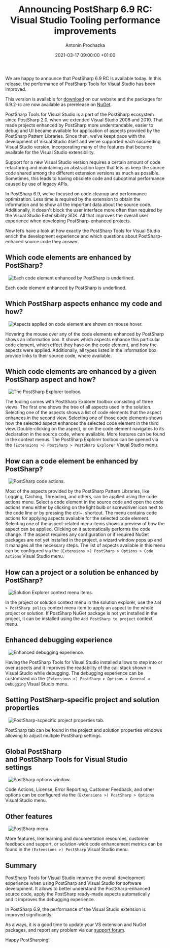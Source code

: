 ﻿---
layout: post 
comments: true
title: "Announcing PostSharp 6.9 RC: Visual&nbsp;Studio Tooling performance improvements"
date: 2021-03-17 09:00:00 +01:00
categories: [Announcement]
permalink: /post/postsharp-6-9-rc-visual-studio-tooling-performance-improvements.html
author: "Antonin Prochazka"
image: /assets/images/blog/2021-03-17-6-9-RC-announcement/6-9-RC-square.png
---
We are happy to announce that PostSharp 6.9 RC is available today. In this release, the performance of PostSharp Tools for Visual&nbsp;Studio has been improved.

This version is available for [download](https://www.postsharp.net/downloads/postsharp-6.9/v6.9.2) on our website and the packages for 6.9.2-rc are now available as prerelease on [NuGet](https://www.nuget.org/profiles/PostSharp).

PostSharp Tools for Visual&nbsp;Studio is a part of the PostSharp ecosystem since PostSharp 2.0, when we extended Visual&nbsp;Studio 2008 and 2010. That made projects enhanced by PostSharp more understandable, easier to debug and UI became available for application of aspects provided by the PostSharp Pattern Libraries. Since then, we’ve keept pace with the development of Visual&nbsp;Studio itself and we’ve supported each succeeding Visual&nbsp;Studio version, incorporating many of the features that became available for the Visual&nbsp;Studio extensibility.

Support for a new Visual&nbsp;Studio version requires a certain amount of code refactoring and maintaining an abstraction layer that lets us keep the source code shared among the different extension versions as much as possible. Sometimes, this leads to having obsolete code and suboptimal performance caused by use of legacy APIs.

In PostSharp 6.9, we've focused on code cleanup and performance optimization. Less time is required by the extension to obtain the information and to show all the important data about the source code. Additionally, it doesn't block the user interface more often than required by the Visual&nbsp;Studio Extensibility SDK. All that improves the overall user experience when developing PostSharp-enhanced projects.

Now let’s have a look at how exactly the PostSharp Tools for Visual&nbsp;Studio enrich the development experience and which questions about PostSharp-enhaced source code they answer.


## Which code elements are enhanced by PostSharp?

<img style="margin-right: 10px; margin-top: 0px; margin-left: 10px;" src="/assets/images/blog/2021-03-17-6-9-RC-announcement/01-adornments.png" alt="Each code element enhanced by PostSharp is underlined.">

Each code element enhanced by PostSharp is underlined.


## Which PostSharp aspects enhance my code and how?

<img style="margin-right: 10px; margin-top: 0px; margin-left: 10px;" src="/assets/images/blog/2021-03-17-6-9-RC-announcement/02-quick-info.png" alt="Aspects applied on code element are shown on mouse hover.">

Hovering the mouse over any of the code elements enhanced by PostSharp shows an information box. It shows which aspects enhance this particular code element, which effect they have on the code element, and how the aspects were applied. Additionally, all types listed in the information box provide links to their source code, where available.


## Which code elements are enhanced by a given PostSharp aspect and how?

<img style="margin-right: 10px; margin-top: 0px; margin-left: 10px;" src="/assets/images/blog/2021-03-17-6-9-RC-announcement/03-postsharp-explorer.png" alt="The PostSharp Explorer toolbox.">

The tooling comes with PostSharp Explorer toolbox consisting of three views. The first one shows the tree of all aspects used in the solution. Selecting one of the aspects shows a list of code elements that the aspect enhances in the second view. Selecting one of those code elements shows how the selected aspect enhances the selected code element in the third view. Double-clicking on the aspect, or on the code element navigates to its declaration in the source code, where available. More features can be found in the context menus. The PostSharp Explorer toolbox can be opened via the `(Extensions >) PostSharp > PostSharp Explorer` Visual&nbsp;Studio menu.


## How can a code element be enhanced by PostSharp?

<img style="margin-right: 10px; margin-top: 0px; margin-left: 10px;" src="/assets/images/blog/2021-03-17-6-9-RC-announcement/04-code-actions.png" alt="PostSharp code actions.">

Most of the aspects provided by the PostSharp Pattern Libraries, like Logging, Caching, Threading, and others, can be applied using the code actions menu. Select a code element in the source code and open the code actions menu either by clicking on the light bulb or screwdriver icon next to the code line or by pressing the ctrl+. shortcut. The menu contains code actions for applying aspects available for the selected code element. Selecting one of the aspect-related menu items shows a preview of how the aspect can be applied. Clicking on it automatically performs the code change. If the aspect requires any configuration or if required NuGet packages are not yet installed in the project, a wizard window pops up and it manages all the necessary steps. The list of aspects available in this menu can be configured via the `(Extensions >) PostSharp > Options > Code Actions` Visual&nbsp;Studio menu.


## How can a project or a solution be enhanced by PostSharp?

<img style="margin-right: 10px; margin-top: 0px; margin-left: 10px;" src="/assets/images/blog/2021-03-17-6-9-RC-announcement/05-solution-explorer.png" alt="Solution Explorer context menu items.">

In the project or solution context menu in the solution explorer, use the `Add > PostSharp policy` context menu item to apply an aspect to the whole project or solution. If PostSharp NuGet package is not yet installed in the project, it can be installed using the `Add PostSharp to project` context menu.


## Enhanced debugging experience

<img style="margin-right: 10px; margin-top: 0px; margin-left: 10px;" src="/assets/images/blog/2021-03-17-6-9-RC-announcement/06-debugging.png" alt="Enhanced debugging experience.">

Having the PostSharp Tools for Visual&nbsp;Studio installed allows to step into or over aspects and it improves the readability of the call stack shown in Visual&nbsp;Studio while debugging. The debugging experience can be customized via the `(Extensions >) PostSharp > Options > General > Debugging` Visual&nbsp;Studio menu.


## Setting PostSharp-specific project and solution properties

<img style="margin-right: 10px; margin-top: 0px; margin-left: 10px;" src="/assets/images/blog/2021-03-17-6-9-RC-announcement/07-project-properties.png" alt="PostSharp-scpecific project properties tab.">

PostSharp tab can be found in the project and solution properties windows allowing to adjust multiple PostSharp settings.


## Global PostSharp<br>and PostSharp Tools for Visual Studio<br>settings

<img style="margin-right: 10px; margin-top: 0px; margin-left: 10px;" src="/assets/images/blog/2021-03-17-6-9-RC-announcement/08-options.png" alt="PostSharp options window.">

Code Actions, License, Error Reporting, Customer Feedback, and other options can be configured via the `(Extensions >) PostSharp > Options` Visual&nbsp;Studio menu.


## Other features

<img style="margin-right: 10px; margin-top: 0px; margin-left: 10px;" src="/assets/images/blog/2021-03-17-6-9-RC-announcement/09-postsharp-menu.png" alt="PostSharp menu.">

More features, like learning and documentation resources, customer feedback and support, or solution-wide code enhancement metrics can be found in the `(Extensions >) PostSharp` Visual&nbsp;Studio menu.


## Summary

PostSharp Tools for Visual&nbsp;Studio improve the overall development experience when using&nbsp;PostSharp and Visual&nbsp;Studio for software development. It allows to better understand the&nbsp;PostSharp-enhanced source code, apply the PostSharp ready-made aspects automatically and&nbsp;it&nbsp;improves the debugging experience.

In PostSharp 6.9, the performance of the Visual&nbsp;Studio extension is improved significantly.

As always, it is a good time to update your VS extension and NuGet packages, and report any problem via our [support forum](https://support.postsharp.net/).  

Happy PostSharping!
